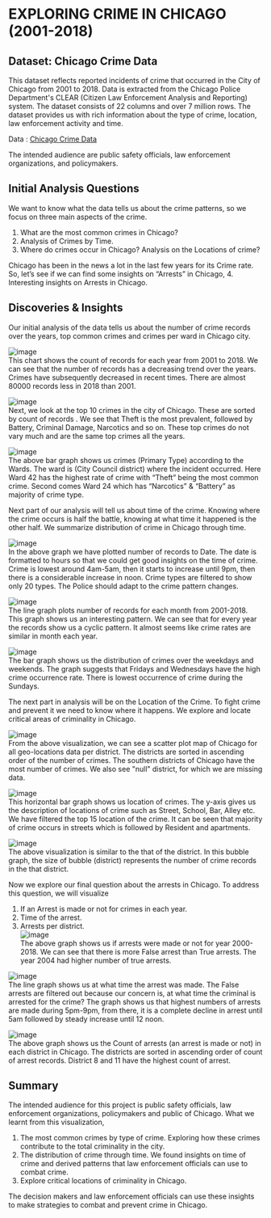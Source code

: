 # EXPLORING CRIME IN CHICAGO (2001-2018)

## Dataset: Chicago Crime Data
This dataset reflects reported incidents of crime that occurred in the City of Chicago from 2001 to 2018. Data is extracted from the Chicago Police Department's CLEAR (Citizen Law Enforcement Analysis and Reporting) system. The dataset consists of 22 columns and over 7 million rows. The dataset provides us with rich information about the type of crime, location, law enforcement activity and time.

Data : [Chicago Crime Data](https://data.cityofchicago.org/Public-Safety/Crimes-2001-to-present-Dashboard/5cd6-ry5g) 

The intended audience are public safety officials, law enforcement organizations, and policymakers. 

## Initial Analysis Questions
We want to know what the data tells us about the crime patterns, so we focus on three main aspects of the crime.  
1. What are the most common crimes in Chicago?  
2. Analysis of Crimes by Time.  
3. Where do crimes occur in Chicago? Analysis on the Locations of crime?  

Chicago has been in the news a lot in the last few years for its Crime rate. So, let’s see if we can find some insights on “Arrests” in Chicago,
4. Interesting insights on Arrests in Chicago.  

## Discoveries & Insights
Our initial analysis of the data tells us about the number of crime records over the years, top common crimes and crimes per ward in Chicago city. 

![image](https://user-images.githubusercontent.com/20474402/55728078-49c07300-5a0b-11e9-8c07-1946bedaa898.png)  
This chart shows the count of records for each year from 2001 to 2018. We can see that the number of records has a decreasing trend over the years. Crimes have subsequently decreased in recent times. There are almost 80000 records less in 2018 than 2001.

![image](https://user-images.githubusercontent.com/20474402/55728162-75435d80-5a0b-11e9-80d3-5c4adf0cdbe7.png)  
Next, we look at the top 10 crimes in the city of Chicago. These are sorted by count of records . We see that Theft is the most prevalent, followed by Battery, Criminal Damage, Narcotics and so on. These top crimes do not vary much and are the same top crimes all the years. 

![image](https://user-images.githubusercontent.com/20474402/55728216-9015d200-5a0b-11e9-83ac-dd73e197146a.png)  
The above bar graph shows us crimes (Primary Type) according to the Wards. The ward is (City Council district) where the incident occurred. Here Ward 42 has the highest rate of crime with “Theft” being the most common crime. Second comes Ward 24 which has “Narcotics” & “Battery” as majority of crime type.


Next part of our analysis will tell us about time of the crime. Knowing where the crime occurs is half the battle, knowing at what time it happened is the other half. We summarize distribution of crime in Chicago through time.  
 
![image](https://user-images.githubusercontent.com/20474402/55728256-a754bf80-5a0b-11e9-87b5-721b27258901.png)   
In the above graph we have plotted number of records to Date. The date is formatted to hours so that we could get good insights on the time of crime. Crime is lowest around 4am-5am, then it starts to increase until 9pm, then there is a considerable increase in noon. 
Crime types are filtered to show only 20 types. The Police should adapt to the crime pattern changes.  

![image](https://user-images.githubusercontent.com/20474402/55728462-0581a280-5a0c-11e9-9979-a0c34c2357d8.png)  
The line graph plots number of records for each month from 2001-2018. This graph shows us an interesting pattern. We can see that for every year the records show us a cyclic pattern. It almost seems like crime rates are similar in month each year.   

![image](https://user-images.githubusercontent.com/20474402/55728510-19c59f80-5a0c-11e9-8a16-efcd48120918.png)  
The bar graph shows us the distribution of crimes over the weekdays and weekends. The graph suggests that Fridays and Wednesdays have the high crime occurrence rate. There is lowest occurrence of crime during the Sundays. 

The next part in analysis will be on the Location of the Crime. To fight crime and prevent it we need to know where it happens. We explore and locate critical areas of criminality in Chicago.  

![image](https://user-images.githubusercontent.com/20474402/55728562-2f3ac980-5a0c-11e9-89a2-a7ca310bf24a.png)  
From the above visualization, we can see a scatter plot map of Chicago for all geo-locations data per district. The districts are sorted in ascending order of the number of crimes. The southern districts of Chicago have the most number of crimes. We also see "null" district, for which we are missing data.

![image](https://user-images.githubusercontent.com/20474402/55728593-41b50300-5a0c-11e9-80e8-16eae259cb71.png)  
This horizontal bar graph shows us location of crimes. The y-axis gives us the description of locations of crime such as Street, School, Bar, Alley etc. We have filtered the top 15 location of the crime. It can be seen that majority of crime occurs in streets which is followed by Resident and apartments. 

![image](https://user-images.githubusercontent.com/20474402/55728616-4f6a8880-5a0c-11e9-94b3-331a41223eab.png)  
The above visualization is similar to the that of the district. In this bubble graph, the size of bubble (district) represents the number of crime records in the that district. 

Now we explore our final question about the arrests in Chicago. To address this question, we will visualize 
1)	If an Arrest is made or not for crimes in each year.
2)	Time of the arrest.
3)	Arrests per district.   
![image](https://user-images.githubusercontent.com/20474402/55728653-63ae8580-5a0c-11e9-9cf1-e37a34ae7e91.png)  
The above graph shows us if arrests were made or not for year 2000-2018. We can see that there is more False arrest than True arrests. The year 2004 had higher number of true arrests.

![image](https://user-images.githubusercontent.com/20474402/55728677-71fca180-5a0c-11e9-87f7-0319a822cbe6.png)   
The line graph shows us at what time the arrest was made. The False arrests are filtered out because our concern is, at what time the criminal is arrested for the crime? The graph shows us that highest numbers of arrests are made during 5pm-9pm, from there, it is a complete decline in arrest until 5am followed by steady increase until 12 noon. 

![image](https://user-images.githubusercontent.com/20474402/55728718-8b9de900-5a0c-11e9-81a8-c446177e4b53.png)  
The above graph shows us the Count of arrests (an arrest is made or not) in each district in Chicago. The districts are sorted in ascending order of count of arrest records. District 8 and 11 have the highest count of arrest. 



## Summary
The intended audience for this project is public safety officials, law enforcement organizations, policymakers and public of Chicago. What we learnt from this visualization,
1)	The most common crimes by type of crime. Exploring how these crimes contribute to the total criminality in the city.
2)	The distribution of crime through time. We found insights on time of crime and derived patterns that law enforcement officials can use to combat crime.
3)	Explore critical locations of criminality in Chicago. 

The decision makers and law enforcement officials can use these insights to make strategies to combat and prevent crime in Chicago.
